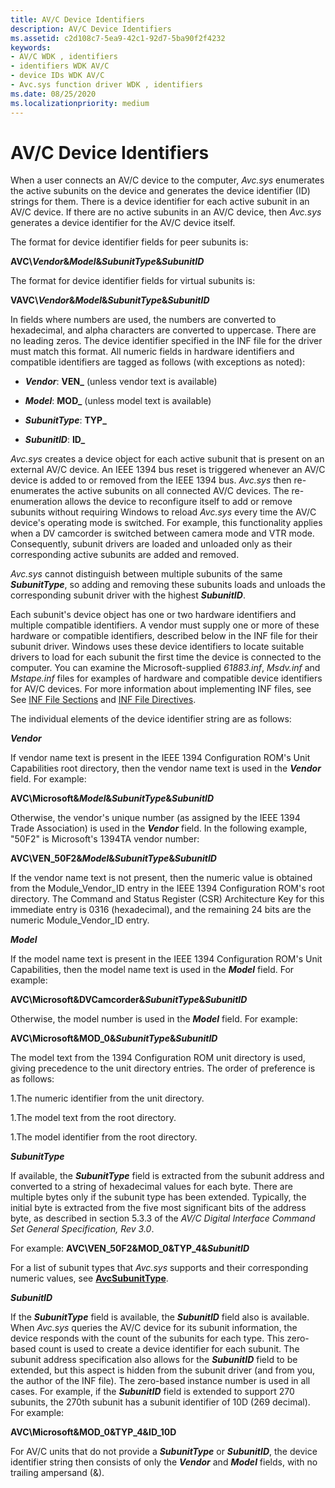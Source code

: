 ```yaml
---
title: AV/C Device Identifiers
description: AV/C Device Identifiers
ms.assetid: c2d108c7-5ea9-42c1-92d7-5ba90f2f4232
keywords:
- AV/C WDK , identifiers
- identifiers WDK AV/C
- device IDs WDK AV/C
- Avc.sys function driver WDK , identifiers
ms.date: 08/25/2020
ms.localizationpriority: medium
---
```


# AV/C Device Identifiers

When a user connects an AV/C device to the computer, *Avc.sys* enumerates the active subunits on the device and generates the device identifier (ID) strings for them. There is a device identifier for each active subunit in an AV/C device. If there are no active subunits in an AV/C device, then *Avc.sys* generates a device identifier for the AV/C device itself.

The format for device identifier fields for peer subunits is:

**AVC\\*Vendor*&*Model*&*SubunitType*&*SubunitID***

The format for device identifier fields for virtual subunits is:

**VAVC\\*Vendor*&*Model*&*SubunitType*&*SubunitID***

In fields where numbers are used, the numbers are converted to hexadecimal, and alpha characters are converted to uppercase. There are no leading zeros. The device identifier specified in the INF file for the driver must match this format. All numeric fields in hardware identifiers and compatible identifiers are tagged as follows (with exceptions as noted):

- ***Vendor***: **VEN\_** (unless vendor text is available)

- ***Model***: **MOD\_** (unless model text is available)

- ***SubunitType***: **TYP\_**

- ***SubunitID***: **ID\_**

*Avc.sys* creates a device object for each active subunit that is present on an external AV/C device. An IEEE 1394 bus reset is triggered whenever an AV/C device is added to or removed from the IEEE 1394 bus. *Avc.sys* then re-enumerates the active subunits on all connected AV/C devices. The re-enumeration allows the device to reconfigure itself to add or remove subunits without requiring Windows to reload *Avc.sys* every time the AV/C device's operating mode is switched. For example, this functionality applies when a DV camcorder is switched between camera mode and VTR mode. Consequently, subunit drivers are loaded and unloaded only as their corresponding active subunits are added and removed.

*Avc.sys* cannot distinguish between multiple subunits of the same ***SubunitType***, so adding and removing these subunits loads and unloads the corresponding subunit driver with the highest ***SubunitID***.

Each subunit's device object has one or two hardware identifiers and multiple compatible identifiers. A vendor must supply one or more of these hardware or compatible identifiers, described below in the INF file for their subunit driver. Windows uses these device identifiers to locate suitable drivers to load for each subunit the first time the device is connected to the computer. You can examine the Microsoft-supplied *61883.inf*, *Msdv.inf* and *Mstape.inf* files for examples of hardware and compatible device identifiers for AV/C devices. For more information about implementing INF files, see See [INF File Sections](../install/inf-classinstall32-section.md) and [INF File Directives](../install/inf-addcomponent-directive.md).

The individual elements of the device identifier string are as follows:

***Vendor***
  
If vendor name text is present in the IEEE 1394 Configuration ROM's Unit Capabilities root directory, then the vendor name text is used in the ***Vendor*** field. For example:

**AVC\\Microsoft&*Model*&*SubunitType*&*SubunitID***

Otherwise, the vendor's unique number (as assigned by the IEEE 1394 Trade Association) is used in the ***Vendor*** field. In the following example, "50F2" is Microsoft's 1394TA vendor number:

**AVC\\VEN\_50F2&*Model*&*SubunitType*&*SubunitID***

If the vendor name text is not present, then the numeric value is obtained from the Module\_Vendor\_ID entry in the IEEE 1394 Configuration ROM's root directory. The Command and Status Register (CSR) Architecture Key for this immediate entry is 0316 (hexadecimal), and the remaining 24 bits are the numeric Module\_Vendor\_ID entry.

***Model***
  
If the model name text is present in the IEEE 1394 Configuration ROM's Unit Capabilities, then the model name text is used in the ***Model*** field. For example:

**AVC\\Microsoft&DVCamcorder&*SubunitType*&*SubunitID***

Otherwise, the model number is used in the ***Model*** field. For example:

**AVC\\Microsoft&MOD\_0&*SubunitType*&*SubunitID***

The model text from the 1394 Configuration ROM unit directory is used, giving precedence to the unit directory entries. The order of preference is as follows:

1.The numeric identifier from the unit directory.

1.The model text from the root directory.

1.The model identifier from the root directory.

***SubunitType***
  
If available, the ***SubunitType*** field is extracted from the subunit address and converted to a string of hexadecimal values for each byte. There are multiple bytes only if the subunit type has been extended. Typically, the initial byte is extracted from the five most significant bits of the address byte, as described in section 5.3.3 of the *AV/C Digital Interface Command Set General Specification, Rev 3.0*.

For example: **AVC\\VEN\_50F2&MOD\_0&TYP\_4&*SubunitID***

For a list of subunit types that *Avc.sys* supports and their corresponding numeric values, see [**AvcSubunitType**](/windows-hardware/drivers/ddi/avc/ne-avc-_tagavcsubunittype).

***SubunitID***
  
If the ***SubunitType*** field is available, the ***SubunitID*** field also is available. When *Avc.sys* queries the AV/C device for its subunit information, the device responds with the count of the subunits for each type. This zero-based count is used to create a device identifier for each subunit. The subunit address specification also allows for the ***SubunitID*** field to be extended, but this aspect is hidden from the subunit driver (and from you, the author of the INF file). The zero-based instance number is used in all cases. For example, if the ***SubunitID*** field is extended to support 270 subunits, the 270th subunit has a subunit identifier of 10D (269 decimal). For example:

**AVC\\Microsoft&MOD\_0&TYP\_4&ID\_10D**

For AV/C units that do not provide a ***SubunitType*** or ***SubunitID***, the device identifier string then consists of only the ***Vendor*** and ***Model*** fields, with no trailing ampersand (&).